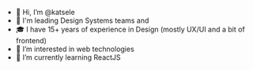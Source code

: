 - 👋 Hi, I’m @katsele
- 👔 I'm leading Design Systems teams and 
- 🎓 I have 15+ years of experience in Design (mostly UX/UI and a bit of frontend)
- 👀 I’m interested in web technologies
- 🌱 I’m currently learning ReactJS

<!---
katsele/katsele is a ✨ special ✨ repository because its `README.md` (this file) appears on your GitHub profile.
You can click the Preview link to take a look at your changes.
--->
